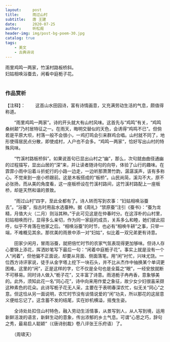 ```yaml
---
layout:     post
title:      雨过山村
subtitle:   唐 王建
date:       2020-07-25
author:     听松阁
header-img: img/post-bg-poem-30.jpg
catalog: true
tags:
    - 美文
    - 古典诗词
---
```


雨里鸡鸣一两家，竹溪村路板桥斜。<br>
妇姑相唤浴蚕去，闲看中庭栀子花。<br>
<br>

### 作品赏析
【注释】：
　　这首山水田园诗，富有诗情画意，又充满劳动生活的气息，颇值得称道。

　　“雨里鸡鸣一两家”。诗的开头就大有山村风味。这首先与“鸡鸣”有关，“鸡鸣桑树颠”乃村居特征之一。在雨天，晦明交替似的天色，会诱得“鸡鸣不已”。但倘若是平原大坝，村落一般不会很小，一鸡打鸣会引来群鸡合唱。山村就不同了，地形使得居民点分散，即使成村，人户也不会多。“鸡鸣一两家”，恰好写出山村的特殊风味。

　　“竹溪村路板桥斜”。如果说首句已显出山村之“幽”，那么，次句就由曲径通幽的过程描写，显出山居的“深”来，并让读者随诗句的向导，体验了山行的趣味。在霏霏小雨中沿着斗折蛇行的小路一边走，一边听那萧萧竹韵，潺潺溪声，该有多称心。不觉来到一座小桥跟前。这是木板搭成的“板桥”。山民尚简，溪沟不大，原不必张扬，而从美的角度看，这一座板桥设在竹溪村路间，这竹溪村路配上一座板桥，却是天然和谐的景致。

　　“雨过山村”四字，至此全都有了。诗人转而写到农事：“妇姑相唤浴蚕去”。“浴蚕”，指古时用盐水选蚕种。据《周礼》“禁原蚕”注引《蚕书》：“蚕为龙精，月值大火（二月）则浴其种。”于此可见这是在仲春时分。在这淳朴的山村里，妇姑相唤而行，显得多么亲切，作为同一家庭的成员，关系多么和睦，她们彼此招呼，似乎不肯落在他家之后。“相唤浴蚕”的时节，也必有“相唤牛耕”之事，只举一端，不难概见其余。那优美的雨景中添一对“妇姑”，似比着一双兄弟更有诗意。

　　田家少闲月，冒雨浴蚕，就把倍忙时节的农家气氛表现得更加够味。但诗人存心要锦上添花，挥洒妙笔写下最后一句：“闲着中庭栀子花”。事实上就是没有一个人“闲着”，但他偏不正面说，却要从背面、侧面落笔。用“闲”衬忙，兴味尤饶。一位西方诗评家说，徒手从金字塔上挖下一块石头，并不比从杰作中抽换某个单词更困难。这里的“闲”，正是这样的字，它不仅是全句也是全篇之“眼”，一经安放就断不可移易。同时诗人做入“栀子花”，又丰富了诗意。雨浥栀子冉冉香，意象够美的。此外，须知此花一名“同心花”，诗中向来用作爱之象征，故少女少妇很喜采撷这种素色的花朵。此诗写栀子花无人采，主要在于表明春深农忙，似无关“同心”之意。但这恰从另一面说明，农忙时节没有谈情说爱的“闲”功夫，所以那花的这层意义便给忘记了。这含蓄不发的结尾，实在妙机横溢，摇曳生姿。

　　全诗处处扣住山村特色，融入劳动生活情事，从景写到人，从人写到境，运用新鲜活泼的语言，新鲜生动的意象，传出浓郁的乡土气息。可谓“心思之巧，辞句之秀，最易启人聪颖”（《唐诗别裁》卷八评张王乐府语）了。

　　（周啸天）

